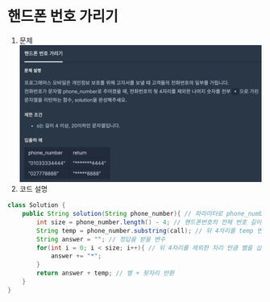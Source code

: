 # 핸드폰 번호 가리기

1. 문제
![](../../../img/kyungjun/핸드폰-번호-가리기.png)
2. 코드 설명
```java
class Solution {
    public String solution(String phone_number){ // 파라미터로 phone_number 받기
        int size = phone_number.length() - 4; // 핸드폰번호의 전체 번호 길이 - 4 =  뒤 4자리
        String temp = phone_number.substring(call); // 뒤 4자리를 temp 변수 에 넣음
        String answer = ""; // 정답을 받을 변수
        for(int i = 0; i < size; i++){ // 뒤 4자리를 제외한 자리 만큼 별을 삽입
            answer += "*";
        }
        return answer + temp; // 별 + 뒷자리 반환
    }
}
```